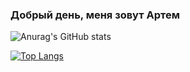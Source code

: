 ### Добрый день, меня зовут Артем


![Anurag's GitHub stats](https://github-readme-stats.vercel.app/api?username=Artem-Usachev&count_private=true&count_private=true&show_icons=true&theme=radical)

[![Top Langs](https://github-readme-stats.vercel.app/api/top-langs/?username=anuraghazra&langs_count=8)](https://github.com/anuraghazra/github-readme-stats)
